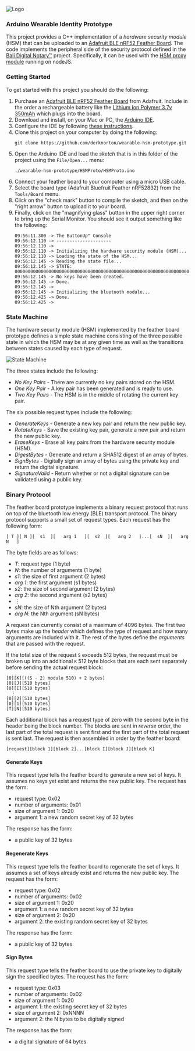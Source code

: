 ![Logo](https://raw.githubusercontent.com/craterdog-bali/bali-project-documentation/master/images/CraterDogLogo.png)

### Arduino Wearable Identity Prototype
This project provides a C++ implementation of a _hardware security module_ (HSM) that can be uploaded to an [Adafruit BLE nRF52 Feather Board](https://www.adafruit.com/product/3406). The code implements the peripheral side of the security protocol defined in the [Bali Digital Notary™](https://github.com/craterdog-bali/js-bali-digital-notary) project. Specifically, it can be used with the [HSM proxy module](https://github.com/craterdog-bali/js-bali-digital-notary/blob/master/src/v1/HSM.js) running on nodeJS.

### Getting Started
To get started with this project you should do the following:
 1. Purchase an [Adafruit BLE nRF52 Feather Board](https://www.adafruit.com/product/3406) from Adafruit. Include in the order a rechargeable battery like the [Lithium Ion Polymer 3.7v 350mAh](https://www.adafruit.com/product/2750) which plugs into the board.
 1. Download and install, on your Mac or PC, the [Arduino IDE](https://www.arduino.cc/en/Main/Software).
 1. Configure the IDE by following [these instructions](https://learn.adafruit.com/adafruit-arduino-ide-setup/arduino-1-dot-6-x-ide).
 1. Clone this project on your computer by doing the following:
     ```
     git clone https://github.com/derknorton/wearable-hsm-prototype.git
     ```
 1. Open the Arduino IDE and load the _sketch_ that is in this folder of the project using the `File/Open...` menu:
     ```
     ./wearable-hsm-prototype/HSMProto/HSMProto.ino
     ```
 1. Connect your feather board to your computer using a micro USB cable.
 1. Select the board type (Adafruit Bluefruit Feather nRF52832) from the `Tools/Board` menu.
 1. Click on the "check mark" button to compile the sketch, and then on the "right arrow" button to upload it to your board.
 1. Finally, click on the "magnifying glass" button in the upper right corner to bring up the Serial Monitor. You should see it output something like the following:
     ```
     09:56:11.300 -> The ButtonUp™ Console
     09:56:12.110 -> ---------------------
     09:56:12.110 ->
     09:56:12.110 -> Initializing the hardware security module (HSM)...
     09:56:12.110 -> Loading the state of the HSM...
     09:56:12.145 -> Reading the state file...
     09:56:12.145 -> STATE: 000000000000000000000000000000000000000000000000000000000000000000000000000000000000000000000000000000000000000000000000000000000000000000000000000000000000000000000000000000000000000000000000000000000000000
     09:56:12.145 -> No keys have been created.
     09:56:12.145 -> Done.
     09:56:12.145 ->
     09:56:12.145 -> Initializing the bluetooth module...
     09:56:12.425 -> Done.
     09:56:12.425 ->
     ```

### State Machine
The hardware security module (HSM) implemented by the feather board prototype defines a simple state machine consisting of the three possible state in which the HSM may be at any given time as well as the transitions between states caused by each type of request.

![State Machine](https://github.com/derknorton/wearable-hsm-prototype/blob/master/docs/images/StateMachine.png)

The three states include the following:
 * *No Key Pairs* - There are currently no key pairs stored on the HSM.
 * *One Key Pair* - A key pair has been generated and is ready to use.
 * *Two Key Pairs* - The HSM is in the middle of rotating the current key pair.

The six possible request types include the following:
 * *GenerateKeys* - Generate a new key pair and return the new public key.
 * *RotateKeys* - Save the existing key pair, generate a new pair and return the new public key.
 * *EraseKeys* - Erase all key pairs from the hardware security module (HSM).
 * *DigestBytes* - Generate and return a SHA512 digest of an array of bytes.
 * *SignBytes* - Digitally sign an array of bytes using the private key and return the digital signature.
 * *SignatureValid* - Return whether or not a digital signature can be validated using a public key.

### Binary Protocol
The feather board prototype implements a binary request protocol that runs on top of the bluetooth low energy (BLE) transport protocol. The binary protocol supports a small set of request types. Each request has the following form:
```
[ T ][ N ][  s1  ][   arg 1   ][  s2  ][   arg 2   ]...[  sN  ][   arg N   ]
```

The byte fields are as follows:
 * *T*: request type (1 byte)
 * *N*: the number of arguments (1 byte)
 * *s1*: the size of first argument (2 bytes)
 * *arg 1*: the first argument (s1 bytes)
 * *s2*: the size of second argument (2 bytes)
 * *arg 2*: the second argument (s2 bytes)
 *   ⋮
 * *sN*: the size of Nth argument (2 bytes)
 * *arg N*: the Nth argument (sN bytes)

A request can currently consist of a maximum of 4096 bytes. The first two bytes make up the _header_ which defines the type of request and how many arguments are included with it. The rest of the bytes define the _arguments_ that are passed with the request.

If the total size of the request `S` exceeds 512 bytes, the request must be broken up into an additional `K` 512 byte blocks that are each sent separately before sending the actual request block:
```
[0][K][((S - 2) modulo 510) + 2 bytes]
[0][J][510 bytes]
[0][I][510 bytes]
  ⋮
[0][2][510 bytes]
[0][1][510 bytes]
[T][N][510 bytes]
```

Each additional block has a request type of zero with the second byte in the header being the block number. The blocks are sent in *reverse* order, the last part of the total request is sent first and the first part of the total request is sent last. The request is then assembled in order by the feather board:
```
[request][block 1][block 2]...[block I][block J][block K]
```

#### Generate Keys
This request type tells the feather board to generate a new set of keys. It assumes no keys yet exist and returns the new public key. The request has the form:
 * request type: 0x02
 * number of arguments: 0x01
 * size of argument 1: 0x20
 * argument 1: a new random secret key of 32 bytes

The response has the form:
 * a public key of 32 bytes

#### Regenerate Keys
This request type tells the feather board to regenerate the set of keys. It assumes a set of keys already exist and returns the new public key. The request has the form:
 * request type: 0x02
 * number of arguments: 0x02
 * size of argument 1: 0x20
 * argument 1: a new random secret key of 32 bytes
 * size of argument 2: 0x20
 * argument 2: the existing random secret key of 32 bytes

The response has the form:
 * a public key of 32 bytes

#### Sign Bytes
This request type tells the feather board to use the private key to digitally sign the specified bytes. The request has the form:
 * request type: 0x03
 * number of arguments: 0x02
 * size of argument 1: 0x20
 * argument 1: the existing secret key of 32 bytes
 * size of argument 2: 0xNNNN
 * argument 2: the N bytes to be digitally signed

The response has the form:
 * a digital signature of 64 bytes

